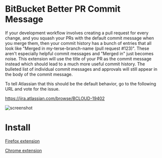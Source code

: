 # BitBucket Better PR Commit Message

If your development workflow involves creating a pull request for every change, and you squash your PRs with the default commit message when you merge them, then your commit history has a bunch of entries that all look like "Merged in my-terse-branch-name (pull request #123)". These aren't especially helpful commit messages and "Merged in" just becomes noise. This extension will use the title of your PR as the commit message instead which should lead to a much more useful commit history. The bulleted list of individual commit messages and approvals will still appear in the body of the commit message.

To tell Atlassian that this should be the default behavior, go to the following URL and vote for the issue.

https://jira.atlassian.com/browse/BCLOUD-19402

![screenshot](https://raw.githubusercontent.com/reywood/bitbucket-pr-commit-message/master/images/screen-shot-1.png)

# Install

[Firefox extension](https://mzl.la/2NFVc5q)

[Chrome extension](https://bit.ly/3saLU09)
